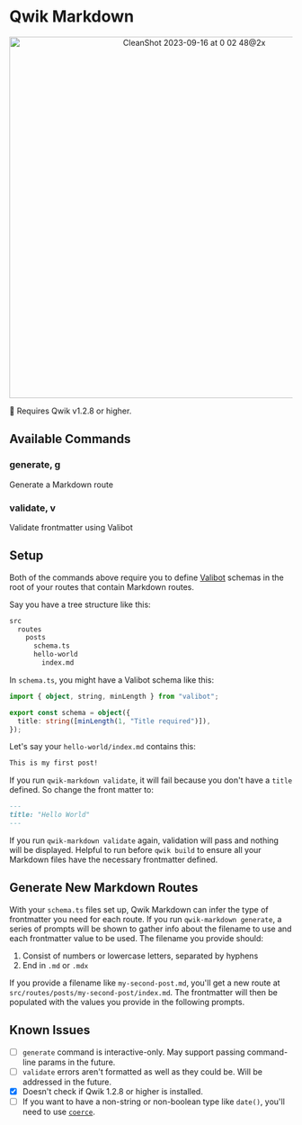 # Qwik Markdown

<p align="center">
  <img width="642" alt="CleanShot 2023-09-16 at 0 02 48@2x" src="https://github.com/brandonpittman/qwik-markdown/assets/967145/0288ab67-ba8a-4cba-9dac-0d4a0eaa541b">
</p>

🚨 Requires Qwik v1.2.8 or higher.

## Available Commands

### generate, g

Generate a Markdown route

### validate, v

Validate frontmatter using Valibot

## Setup

Both of the commands above require you to define [Valibot][] schemas in the root of your routes that contain Markdown routes.

Say you have a tree structure like this:

```sh
src
  routes
    posts
      schema.ts
      hello-world
        index.md
```

In `schema.ts`, you might have a Valibot schema like this:

```ts
import { object, string, minLength } from "valibot";

export const schema = object({
  title: string([minLength(1, "Title required")]),
});
```

Let's say your `hello-world/index.md` contains this:

```md
This is my first post!
```

If you run `qwik-markdown validate`, it will fail because you don't have a `title` defined. So change the front matter to:

```md
---
title: "Hello World"
---
```

If you run `qwik-markdown validate` again, validation will pass and nothing will be displayed. Helpful to run before `qwik build` to ensure all your Markdown files have the necessary frontmatter defined. <!--Currently, `string(), enumType(), boolean(), and optional()` validations are supported.-->

## Generate New Markdown Routes

With your `schema.ts` files set up, Qwik Markdown can infer the type of frontmatter you need for each route. If you run `qwik-markdown generate`, a series of prompts will be shown to gather info about the filename to use and each frontmatter value to be used. The filename you provide should:

1. Consist of numbers or lowercase letters, separated by hyphens
2. End in `.md` or `.mdx`

If you provide a filename like `my-second-post.md`, you'll get a new route at `src/routes/posts/my-second-post/index.md`. The frontmatter will then be populated with the values you provide in the following prompts.

## Known Issues

- [ ] `generate` command is interactive-only. May support passing command-line params in the future.
- [ ] `validate` errors aren't formatted as well as they could be. Will be addressed in the future.
- [x] Doesn't check if Qwik 1.2.8 or higher is installed.
- [ ] If you want to have a non-string or non-boolean type like `date()`, you'll need to use [`coerce`][coerce].

[valibot]: https://valibot.dev
[coerce]: https://valibot.dev/guides/methods/#coerce
